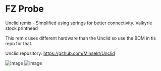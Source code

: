 # FZ Probe
Unclid remix - Simplified using springs for better connectivity. Valkyrie stock printhead

This remix uses different hardware than the Unclid so use the BOM in tis repo for that.

Unclid repository: https://github.com/Minsekt/Unclid

![image](https://user-images.githubusercontent.com/32734385/191337053-c14bdaa5-18c5-4fdc-b208-a15302b6d81d.png)
![image](https://user-images.githubusercontent.com/32734385/191337813-3a1a655d-c121-481c-bebc-b2213ad1de08.png)
